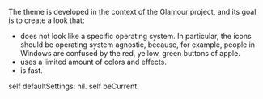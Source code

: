 The theme is developed in the context of the Glamour project, and its goal is to create a look that:
- does not look like a specific operating system. In particular, the icons should be operating system agnostic, because, for example, people in Windows are confused by the red, yellow, green buttons of apple.
- uses a limited amount of colors and effects.
- is fast.

self defaultSettings: nil.
self beCurrent. 